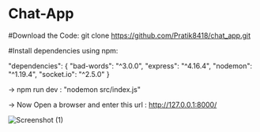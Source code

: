 # Chat-App

#Download the Code:
git clone https://github.com/Pratik8418/chat_app.git

#Install dependencies using npm:

"dependencies": {
    "bad-words": "^3.0.0",
    "express": "^4.16.4",
    "nodemon": "^1.19.4",
    "socket.io": "^2.5.0"
  }
 
-> npm run dev : 
        "nodemon src/index.js"
 
-> Now Open a browser and enter this url : http://127.0.0.1:8000/

![Screenshot (1)](https://user-images.githubusercontent.com/88868354/232280294-3867023a-6b69-44ff-b227-142027a2cad8.png)

